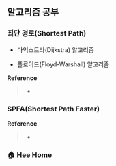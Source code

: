 ## 알고리즘 공부

### 최단 경로(Shortest Path)
* 다익스트라(Dijkstra) 알고리즘

* 플로이드(Floyd-Warshall) 알고리즘

**Reference**
> - []()

### SPFA(Shortest Path Faster)

**Reference**
> - []()


### :house: [Hee Home](https://github.com/WeareSoft/WWL/tree/master/hee)
